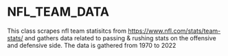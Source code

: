 # NFL_TEAM_DATA
This class scrapes nfl team statisitcs from https://www.nfl.com/stats/team-stats/ and gathers data related to passing & rushing stats on the offensive and defensive side. The data is gathered from 1970 to 2022